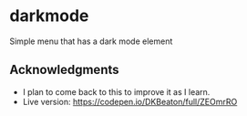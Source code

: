 # darkmode
Simple menu that has a dark mode element

## Acknowledgments

- I plan to come back to this to improve it as I learn.
- Live version: https://codepen.io/DKBeaton/full/ZEOmrRO
